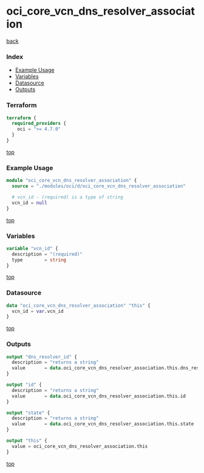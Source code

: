 # oci_core_vcn_dns_resolver_association

[back](../oci.md)

### Index

- [Example Usage](#example-usage)
- [Variables](#variables)
- [Datasource](#datasource)
- [Outputs](#outputs)

### Terraform

```terraform
terraform {
  required_providers {
    oci = ">= 4.7.0"
  }
}
```

[top](#index)

### Example Usage

```terraform
module "oci_core_vcn_dns_resolver_association" {
  source = "./modules/oci/d/oci_core_vcn_dns_resolver_association"

  # vcn_id - (required) is a type of string
  vcn_id = null
}
```

[top](#index)

### Variables

```terraform
variable "vcn_id" {
  description = "(required)"
  type        = string
}
```

[top](#index)

### Datasource

```terraform
data "oci_core_vcn_dns_resolver_association" "this" {
  vcn_id = var.vcn_id
}
```

[top](#index)

### Outputs

```terraform
output "dns_resolver_id" {
  description = "returns a string"
  value       = data.oci_core_vcn_dns_resolver_association.this.dns_resolver_id
}

output "id" {
  description = "returns a string"
  value       = data.oci_core_vcn_dns_resolver_association.this.id
}

output "state" {
  description = "returns a string"
  value       = data.oci_core_vcn_dns_resolver_association.this.state
}

output "this" {
  value = oci_core_vcn_dns_resolver_association.this
}
```

[top](#index)